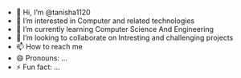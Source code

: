 - 👋 Hi, I’m @tanisha1120
- 👀 I’m interested in Computer and related technologies
- 🌱 I’m currently learning Computer Science And Engineering 
- 💞️ I’m looking to collaborate on Intresting and challenging projects
- 📫 How to reach me 
- 😄 Pronouns: ...
- ⚡ Fun fact: ...

<!---
tanisha1120/tanisha1120 is a ✨ special ✨ repository because its `README.md` (this file) appears on your GitHub profile.
You can click the Preview link to take a look at your changes.
--->
